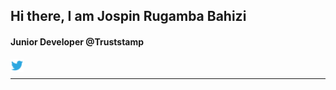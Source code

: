 ## Hi there, I am Jospin Rugamba Bahizi

#### Junior Developer @Truststamp


<a href="https://twitter.com/jospinrugamba">
  <img align="left" alt="Jospin Rugamba Bahizi| Twitter" width="21px" src="assets/twitter.png" />
</a>

<br/>

---

<!-- <a href="https://github.com/jbahizi">
  <img align="right" src="https://github-readme-stats.vercel.app/api?username=jbahizi&show_icons=true&hide_border=true&theme=nord&inlude_all_commits=true&count_private=true&show_owner=true" />
</a>

[![Top Langs](https://github-readme-stats.vercel.app/api/top-langs/?username=jbahizi&langs_count=10&theme=nord&hide_border=true)](https://github.com/jbahizi) -->



[twitter]: https://twitter.com/jospinrugamba
[linkedin]: https://linkedin.com/in/jospinbahizi

